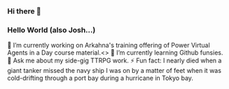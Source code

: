 ### Hi there 👋

### Hello World (also Josh...)
🔭 I’m currently working on Arkahna's training offering of Power Virtual Agents in a Day course material.<>
🌱 I’m currently learning Github funsies.
💬 Ask me about my side-gig TTRPG work.
⚡ Fun fact: I nearly died when a giant tanker missed the navy ship I was on by a matter of feet when it was cold-drifting through a port bay during a hurricane in Tokyo bay.

<!--
**PhilBeckwith/PhilBeckwith** is a ✨ _special_ ✨ repository because its `README.md` (this file) appears on your GitHub profile.

Here are some ideas to get you started:

- 🔭 I’m currently working on ...
- 🌱 I’m currently learning ...
- 👯 I’m looking to collaborate on ...
- 🤔 I’m looking for help with ...
- 💬 Ask me about ...
- 📫 How to reach me: ...
- 😄 Pronouns: ...
- ⚡ Fun fact: ...
-->
